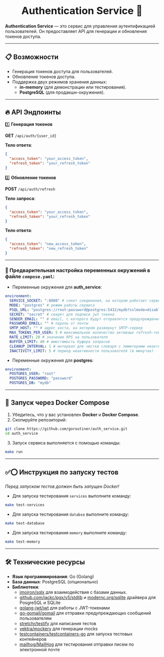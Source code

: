 <h3 align="center">
  <div align="center">
    <h1>Authentication Service 🔐</h1>
  </div>
</h3>

**Authentication Service** — это сервис для управления аутентификацией пользователей. Он предоставляет API для генерации и обновления токенов доступа.

---

## 📋 Возможности

- Генерация токенов доступа для пользователей.
- Обновление токенов доступа.
- Поддержка двух режимов хранения данных:
  - **in-memory** (для демонстрации или тестирования).
  - **PostgreSQL** (для продакшн-окружения).

---

## 🔥 API Эндпоинты

1️⃣ **Генерация токенов**

**GET** `/api/auth/{user_id}`

**Тело ответа**:

```json
{
  "access_token": "your_access_token",
  "refresh_token": "your_refresh_token"
}
```

2️⃣ **Обновление токенов**

**POST** `/api/auth/refresh`

**Тело запроса**:

```json
{
  "access_token": "your_access_token",
  "refresh_token": "your_refresh_token"
}
```

**Тело ответа**:

```json
{
  "access_token": "new_access_token",
  "refresh_token": "new_refresh_token"
}
```

---

### 🔧 Предварительная настройка переменных окружений в файле `compose.yaml`:

- Переменные окружения для **auth_service**:

```yaml
environment:
  SERVICE_SOCKET: ":8080" # сокет соединения, на котором работает сервис
  MODE: "postgres" # режим работы сервиса
  PSQL_URL: "postgres://root:password@postgres:5432/mydb?sslmode=disable" # адрес Postgres
  SECRET: "secret" # секрет для подписи jwt токена
  SENDER_EMAIL: "" # email, с которого будут отправлятся предупреждения пользователям
  PASSWORD_EMAIL: "" # пароль от почты
  SMTP_HOST: "" # адрес хоста, на котором развернут SMTP-сервер
  MAX_TOKENS_PER_USER: 5 # максимальное количество активных refresh-токенов для одного пользователя
  RATE_LIMIT: 20 # значение RPS на пользователя
  BUFFER_LIMIT: 40 # вместимость буфера запросов
  CLEANUP_INTERVAL: 1 # интервал для чистки словаря с лимитерами неактивных пользователей (в минутах)
  INACTIVITY_LIMIT: 5 # период неактивности пользователя (в минутах)
```

- Переменные окружения для **postgres**:

```yaml
environment:
  POSTGRES_USER: "root"
  POSTGRES_PASSWORD: "password"
  POSTGRES_DB: "mydb"
```

---

## 🐳 Запуск через Docker Compose

1. Убедитесь, что у вас установлен **Docker** и **Docker Compose**.
2. Скопируйте репозиторий:

```sh
git clone https://github.com/goroutiner/auth_service.git
cd auth_service
```

3. Запуск сервиса выполняется с помощью команды:

```sh
make run
```

---

## ✅⭕ Инструкция по запуску тестов

_Перед запуском тестов должен быть запущен Docker!_

- Для запуска тестирования `services` выполните команду:

```sh
make test-services
```

- Для запуска тестирования `databse` выполните команду:

```sh
make test-database
```

- Для запуска тестирования `memory` выполните команду:

```sh
make test-memory
```

---

## 🛠️ Технические ресурсы

- **Язык программирования**: Go (Golang)
- **База данных**: PostgreSQL (опционально)
- **Библиотеки**:
  - [jmoiron/sqlx](https://github.com/jmoiron/sqlx) для взаимодействия с базами данных.
  - [github.com/jackc/pgx/v5/stdlib](https://github.com/jackc/pgx) и [modernc.org/sqlite](https://gitlab.com/cznic/sqlite) драйвера для PosgreSQL и SQLite
  - [golang-jwt/jwt](https://github.com/golang-jwt/jwt) для работы с JWT-токенами
  - [go-gomail/gomail](https://github.com/go-gomail/gomail) для отправки предупреждающих сообщений пользователям
  - [stretchr/testify](https://github.com/stretchr/testify) для написания тестов
  - [vektra/mockery](https://github.com/vektra/mockery) для генерации mocks
  - [testcontainers/testcontainers-go](https://github.com/testcontainers) для запуска тестовых контейнеров
  - [mailhog/MailHog](https://github.com/mailhog) для тестирования отправки писем по электронной почте
